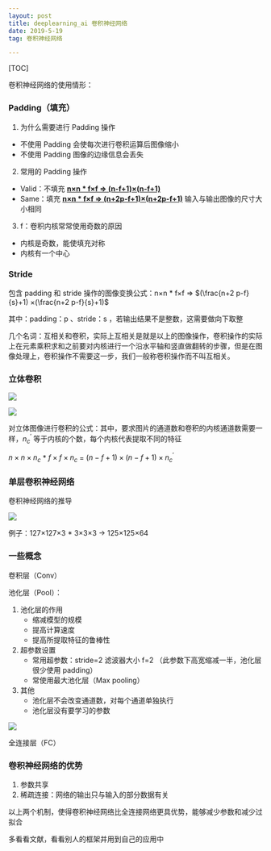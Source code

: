 ```yaml
---
layout: post
title: deeplearning_ai 卷积神经网络
date: 2019-5-19
tag: 卷积神经网络

---
```


[TOC]



卷积神经网络的使用情形：

### Padding（填充）

1. 为什么需要进行 Padding 操作

- 不使用 Padding  会使每次进行卷积运算后图像缩小
- 不使用 Padding  图像的边缘信息会丢失

2. 常用的 Padding 操作

- Valid：不填充 **<u>n×n * f×f => (n-f+1)×(n-f+1)</u>**
- Same：填充 **<u>n×n * f×f => (n+2p-f+1)×(n+2p-f+1)</u>**  输入与输出图像的尺寸大小相同

3. f：卷积内核常常使用奇数的原因

- 内核是奇数，能使填充对称
- 内核有一个中心

### Stride

包含 padding 和 stride 操作的图像变换公式：n×n * f×f => $(\frac{n+2 p-f}{s}+1) ×(\frac{n+2 p-f}{s}+1)$

其中：padding：p  、stride：s ，若输出结果不是整数，这需要做向下取整

几个名词：互相关和卷积，实际上互相关是就是以上的图像操作，卷积操作的实际上在元素乘积求和之前要对内核进行一个沿水平轴和竖直做翻转的步骤，但是在图像处理上，卷积操作不需要这一步，我们一般称卷积操作而不叫互相关。

### 立体卷积

![](https://ws1.sinaimg.cn/large/acbcfa39gy1g36p1pff05j20ut0cegok.jpg)

![](https://ws1.sinaimg.cn/large/acbcfa39ly1g36pe6lkpyj210g0hiq4s.jpg)

对立体图像进行卷积的公式：其中，要求图片的通道数和卷积的内核通道数需要一样，$n_{c}^{\prime}$ 等于内核的个数，每个内核代表提取不同的特征

$n×n×n_c$ * $f×f×n_c$ = $(n-f+1) × (n-f+1) \times n_{c}^{\prime}$ 

### 单层卷积神经网络

卷积神经网络的推导

![](https://ws1.sinaimg.cn/large/acbcfa39gy1g36pzw3rhwj20xr0hkn8n.jpg)

例子：127×127×3 * 3×3×3 -> 125×125×64

### 一些概念

卷积层（Conv）

池化层（Pool）：

1. 池化层的作用
   - 缩减模型的规模
   - 提高计算速度
   - 提高所提取特征的鲁棒性
2. 超参数设置
   - 常用超参数：stride=2 滤波器大小 f=2 （此参数下高宽缩减一半，池化层很少使用 padding）
   - 常使用最大池化层（Max pooling）
3. 其他
   - 池化层不会改变通道数，对每个通道单独执行
   - 池化层没有要学习的参数

![](https://ws1.sinaimg.cn/large/acbcfa39ly1g36roh1irej20zd0hl76e.jpg)

全连接层（FC）

### 卷积神经网络的优势

1. 参数共享
2. 稀疏连接：网络的输出只与输入的部分数据有关

以上两个机制，使得卷积神经网络比全连接网络更具优势，能够减少参数和减少过拟合

多看看文献，看看别人的框架并用到自己的应用中